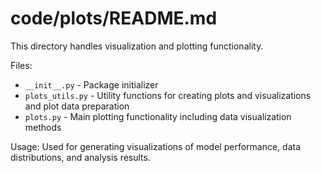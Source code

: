 # code/plots/README.md
This directory handles visualization and plotting functionality.

Files:
- `__init__.py` - Package initializer
- `plots_utils.py` - Utility functions for creating plots and visualizations and plot data preparation
- `plots.py` - Main plotting functionality including data visualization methods

Usage:
Used for generating visualizations of model performance, data distributions, and analysis results.